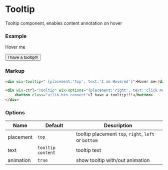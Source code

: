 # Tooltip

Tooltip component, enables content annotation on hover

### Example

<span wix-tooltip=" {placement:'top', text:'I am Hovered'}">Hover me</span>

<div wix-ctrl="Tooltip" wix-options="{placement:'right', text:'click me'}">
	<button class="uilib-btn connect">I have a tooltip!!!</button>
</div>

### Markup
```html
<div wix-tooltip=" {placement:'top', text:'I am Hovered'}">Hover me</div>

<div wix-ctrl="Tooltip" wix-options="{placement:'right', text:'click me'}">
	<button class="uilib-btn connect">I have a tooltip!!!</button>
</div>
```

### Options

Name      | Default           | Description
----------|-------------------|------------
placement | `top`             | tooltip placement `top`, `right`, `left` or `bottom`
text      | `tooltip content` | tooltip text
animation | `true`            | show tooltip with/out animation